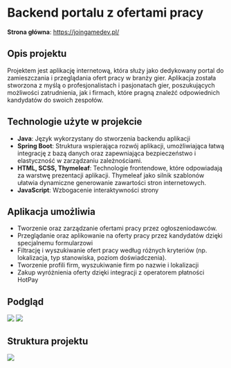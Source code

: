 # Backend portalu z ofertami pracy

<b>Strona główna</b>: https://joingamedev.pl/

<h2>Opis projektu</h2>
Projektem jest aplikację internetową, która służy jako dedykowany portal do zamieszczania i przeglądania ofert pracy w branży gier. Aplikacja została stworzona z myślą o profesjonalistach i pasjonatach gier, poszukujących możliwości zatrudnienia, jak i firmach, które pragną znaleźć odpowiednich kandydatów do swoich zespołów.

<h2>Technologie użyte w projekcie</h2>
<ul>
  <li><b>Java</b>: Język wykorzystany do stworzenia backendu aplikacji</li>
<li><b>Spring Boot</b>: Struktura wspierająca rozwój aplikacji, umożliwiająca łatwą integrację z bazą danych oraz zapewniająca bezpieczeństwo i elastyczność w zarządzaniu zależnościami.</li>
<li><b>HTML, SCSS, Thymeleaf</b>: Technologie frontendowe, które odpowiadają za warstwę prezentacji aplikacji. Thymeleaf jako silnik szablonów ułatwia dynamiczne generowanie zawartości stron internetowych.</li>
<li><b>JavaScript</b>: Wzbogacenie interaktywności strony</li>
</ul>

<h2>Aplikacja umożliwia</h2>
<ul>
  <li>Tworzenie oraz zarządzanie ofertami pracy przez ogłoszeniodawców.</li>
<li>Przeglądanie oraz aplikowanie na oferty pracy przez kandydatów dzięki specjalnemu formularzowi</li>
<li>Filtrację i wyszukiwanie ofert pracy według różnych kryteriów (np. lokalizacja, typ stanowiska, poziom doświadczenia).</li>
<li>Tworzenie profili firm, wyszukiwanie firm po nazwie i lokalizacji</li>
<li>Zakup wyróżnienia oferty dzięki integracji z operatorem płatności HotPay</li>
</ul>

<h2>Podgląd</h2>
<img src="https://github.com/SebastianGalan76/JobOffersPortal/assets/61991001/f18e7c75-bae1-4d0f-954c-dc5e0675365e">
<img src="https://github.com/SebastianGalan76/JobOffersPortal/assets/61991001/fed02981-b525-4630-b81f-16003957fd5f">


<h2>Struktura projektu</h2>
<img src="https://github.com/SebastianGalan76/JobOffersPortal/assets/61991001/df249da1-bf32-4d6c-a473-455095fee7db">



